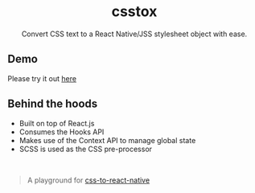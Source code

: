 <p align="center">
  <h1 align="center"> csstox </h1>

  <p align="center"> Convert CSS text to a React Native/JSS stylesheet object with ease. </p>
</p>

## Demo

Please try it out [here](https://csstox.byi.pw/)

## Behind the hoods

- Built on top of React.js
- Consumes the Hooks API
- Makes use of the Context API to manage global state
- SCSS is used as the CSS pre-processor

<br />

> A playground for [css-to-react-native](https://github.com/styled-components/css-to-react-native)
